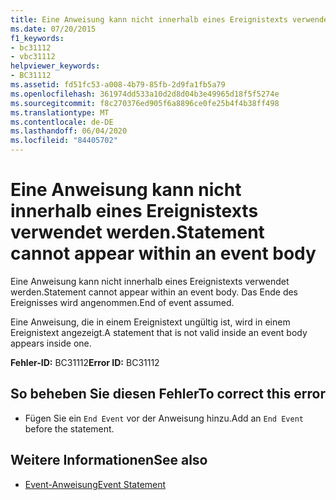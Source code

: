 ```yaml
---
title: Eine Anweisung kann nicht innerhalb eines Ereignistexts verwendet werden.
ms.date: 07/20/2015
f1_keywords:
- bc31112
- vbc31112
helpviewer_keywords:
- BC31112
ms.assetid: fd51fc53-a008-4b79-85fb-2d9fa1fb5a79
ms.openlocfilehash: 361974dd533a10d2d8d04b3e49965d18f5f5274e
ms.sourcegitcommit: f8c270376ed905f6a8896ce0fe25b4f4b38ff498
ms.translationtype: MT
ms.contentlocale: de-DE
ms.lasthandoff: 06/04/2020
ms.locfileid: "84405702"
---
```

# <a name="statement-cannot-appear-within-an-event-body"></a><span data-ttu-id="6227a-102">Eine Anweisung kann nicht innerhalb eines Ereignistexts verwendet werden.</span><span class="sxs-lookup"><span data-stu-id="6227a-102">Statement cannot appear within an event body</span></span>
<span data-ttu-id="6227a-103">Eine Anweisung kann nicht innerhalb eines Ereignistexts verwendet werden.</span><span class="sxs-lookup"><span data-stu-id="6227a-103">Statement cannot appear within an event body.</span></span> <span data-ttu-id="6227a-104">Das Ende des Ereignisses wird angenommen.</span><span class="sxs-lookup"><span data-stu-id="6227a-104">End of event assumed.</span></span>  
  
 <span data-ttu-id="6227a-105">Eine Anweisung, die in einem Ereignistext ungültig ist, wird in einem Ereignistext angezeigt.</span><span class="sxs-lookup"><span data-stu-id="6227a-105">A statement that is not valid inside an event body appears inside one.</span></span>  
  
 <span data-ttu-id="6227a-106">**Fehler-ID:** BC31112</span><span class="sxs-lookup"><span data-stu-id="6227a-106">**Error ID:** BC31112</span></span>  
  
## <a name="to-correct-this-error"></a><span data-ttu-id="6227a-107">So beheben Sie diesen Fehler</span><span class="sxs-lookup"><span data-stu-id="6227a-107">To correct this error</span></span>  
  
- <span data-ttu-id="6227a-108">Fügen Sie ein `End Event` vor der Anweisung hinzu.</span><span class="sxs-lookup"><span data-stu-id="6227a-108">Add an `End Event` before the statement.</span></span>  
  
## <a name="see-also"></a><span data-ttu-id="6227a-109">Weitere Informationen</span><span class="sxs-lookup"><span data-stu-id="6227a-109">See also</span></span>

- [<span data-ttu-id="6227a-110">Event-Anweisung</span><span class="sxs-lookup"><span data-stu-id="6227a-110">Event Statement</span></span>](../language-reference/statements/event-statement.md)
